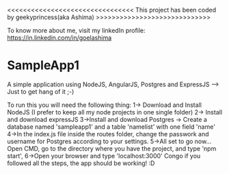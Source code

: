 
<<<<<<<<<<<<<<<<<<<<<<<<<<<<<<<< This project has been coded by geekyprincess(aka Ashima) >>>>>>>>>>>>>>>>>>>>>>>>>>>>>

To know more about me, visit my linkedIn profile:       https://in.linkedin.com/in/goelashima

# SampleApp1

A simple application using NodeJS, AngularJS, Postgres and ExpressJS --> Just to get hang of it ;-)

To run this you will need the following thing:
1-> Download and Install NodeJS (I prefer to keep all my node projects in one single folder)
2-> Install and download expressJS
3->Install and download Postgres -> Create a database named 'sampleapp1' and a table 'namelist' with one field 'name'
4->In the index.js file inside the routes folder, change the passwork and username for Postgres according to your settings. 
5->All set to go now... Open CMD, go to the directory where you have the project, and type 'npm start',
6->Open your browser and type 'localhost:3000' 
Congo if you followed all the steps, the app should be working! :D
